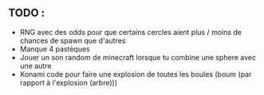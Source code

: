 ## TODO :
- RNG avec des odds pour que certains cercles aient plus / moins de chances de spawn que d'autres
- Manque 4 pastèques
- Jouer un son random de minecraft lorsque tu combine une sphere avec une autre
- Konami code pour faire une explosion de toutes les boules (boum (par rapport à l'explosion (arbre)))
